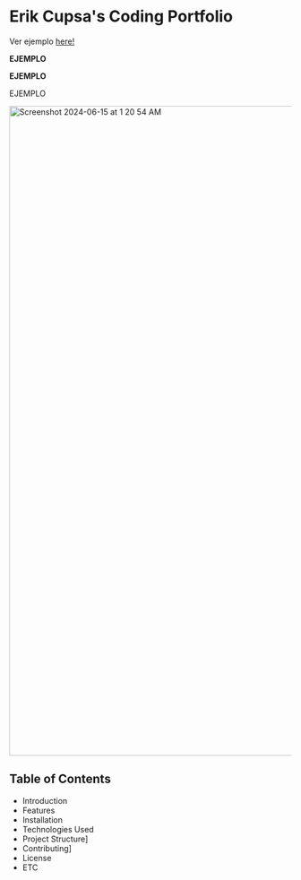 # Erik Cupsa's Coding Portfolio

Ver ejemplo [here!](https://erikc-portfolio.vercel.app/)

**EJEMPLO**

__EJEMPLO__

EJEMPLO


<img width="1160" alt="Screenshot 2024-06-15 at 1 20 54 AM" src="https://github.com/Erik-Cupsa/PortfolioWebsite/assets/86483911/3158d670-8cea-428a-8308-32c6b50f4de0">

## Table of Contents

- Introduction
- Features
- Installation
- Technologies Used
- Project Structure]
- Contributing]
- License
- ETC


